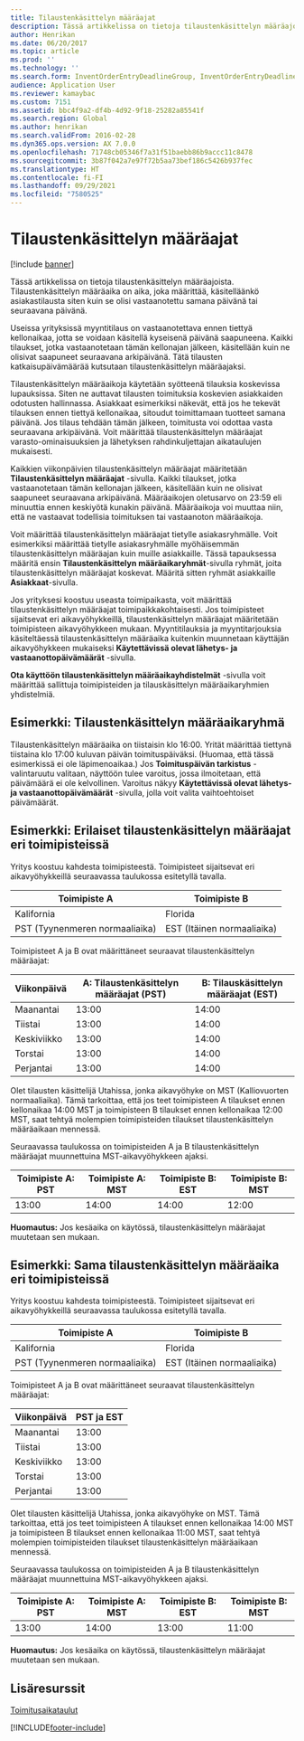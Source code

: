 ```yaml
---
title: Tilaustenkäsittelyn määräajat
description: Tässä artikkelissa on tietoja tilaustenkäsittelyn määräajoista. Tilaustenkäsittelyn määräaika on aika, joka määrittää, käsitelläänkö asiakastilausta siten kuin se olisi vastaanotettu samana päivänä tai seuraavana päivänä.
author: Henrikan
ms.date: 06/20/2017
ms.topic: article
ms.prod: ''
ms.technology: ''
ms.search.form: InventOrderEntryDeadlineGroup, InventOrderEntryDeadlineParameters, InventOrderEntryDeadlineTable, MCRAutoTaxRules
audience: Application User
ms.reviewer: kamaybac
ms.custom: 7151
ms.assetid: bbc4f9a2-df4b-4d92-9f18-25282a85541f
ms.search.region: Global
ms.author: henrikan
ms.search.validFrom: 2016-02-28
ms.dyn365.ops.version: AX 7.0.0
ms.openlocfilehash: 71748cb05346f7a31f51baebb86b9accc11c8478
ms.sourcegitcommit: 3b87f042a7e97f72b5aa73bef186c5426b937fec
ms.translationtype: HT
ms.contentlocale: fi-FI
ms.lasthandoff: 09/29/2021
ms.locfileid: "7580525"
---
```

# <a name="order-entry-deadlines"></a>Tilaustenkäsittelyn määräajat

[!include [banner](../includes/banner.md)]

Tässä artikkelissa on tietoja tilaustenkäsittelyn määräajoista. Tilaustenkäsittelyn määräaika on aika, joka määrittää, käsitelläänkö asiakastilausta siten kuin se olisi vastaanotettu samana päivänä tai seuraavana päivänä.

Useissa yrityksissä myyntitilaus on vastaanotettava ennen tiettyä kellonaikaa, jotta se voidaan käsitellä kyseisenä päivänä saapuneena. Kaikki tilaukset, jotka vastaanotetaan tämän kellonajan jälkeen, käsitellään kuin ne olisivat saapuneet seuraavana arkipäivänä. Tätä tilausten katkaisupäivämäärää kutsutaan tilaustenkäsittelyn määräajaksi.  

Tilaustenkäsittelyn määräaikoja käytetään syötteenä tilauksia koskevissa lupauksissa. Siten ne auttavat tilausten toimituksia koskevien asiakkaiden odotusten hallinnassa. Asiakkaat esimerkiksi näkevät, että jos he tekevät tilauksen ennen tiettyä kellonaikaa, sitoudut toimittamaan tuotteet samana päivänä. Jos tilaus tehdään tämän jälkeen, toimitusta voi odottaa vasta seuraavana arkipäivänä. Voit määrittää tilaustenkäsittelyn määräajat varasto-ominaisuuksien ja lähetyksen rahdinkuljettajan aikataulujen mukaisesti.  

Kaikkien viikonpäivien tilaustenkäsittelyn määräajat määritetään **Tilaustenkäsittelyn määräajat** -sivulla. Kaikki tilaukset, jotka vastaanotetaan tämän kellonajan jälkeen, käsitellään kuin ne olisivat saapuneet seuraavana arkipäivänä. Määräaikojen oletusarvo on 23:59 eli minuuttia ennen keskiyötä kunakin päivänä. Määräaikoja voi muuttaa niin, että ne vastaavat todellisia toimituksen tai vastaanoton määräaikoja.  

Voit määrittää tilaustenkäsittelyn määräajat tietylle asiakasryhmälle. Voit esimerkiksi määrittää tietylle asiakasryhmälle myöhäisemmän tilaustenkäsittelyn määräajan kuin muille asiakkaille. Tässä tapauksessa määritä ensin **Tilaustenkäsittelyn määräaikaryhmät**-sivulla ryhmät, joita tilaustenkäsittelyn määräajat koskevat. Määritä sitten ryhmät asiakkaille **Asiakkaat**-sivulla.  

Jos yrityksesi koostuu useasta toimipaikasta, voit määrittää tilaustenkäsittelyn määräajat toimipaikkakohtaisesti. Jos toimipisteet sijaitsevat eri aikavyöhykkeillä, tilaustenkäsittelyn määräajat määritetään toimipisteen aikavyöhykkeen mukaan. Myyntitilauksia ja myyntitarjouksia käsiteltäessä tilaustenkäsittelyn määräaika kuitenkin muunnetaan käyttäjän aikavyöhykkeen mukaiseksi **Käytettävissä olevat lähetys- ja vastaanottopäivämäärät** -sivulla.  

**Ota käyttöön tilaustenkäsittelyn määräaikayhdistelmät** -sivulla voit määrittää sallittuja toimipisteiden ja tilauskäsittelyn määräaikaryhmien yhdistelmiä.

## <a name="example-order-entry-deadline"></a>Esimerkki: Tilaustenkäsittelyn määräaikaryhmä
Tilaustenkäsittelyn määräaika on tiistaisin klo 16:00. Yrität määrittää tiettynä tiistaina klo 17:00 kuluvan päivän toimituspäiväksi. (Huomaa, että tässä esimerkissä ei ole läpimenoaikaa.) Jos **Toimituspäivän tarkistus** -valintaruutu valitaan, näyttöön tulee varoitus, jossa ilmoitetaan, että päivämäärä ei ole kelvollinen. Varoitus näkyy **Käytettävissä olevat lähetys- ja vastaanottopäivämäärät** -sivulla, jolla voit valita vaihtoehtoiset päivämäärät.

## <a name="example-different-order-entry-deadlines-per-site"></a>Esimerkki: Erilaiset tilaustenkäsittelyn määräajat eri toimipisteissä
Yritys koostuu kahdesta toimipisteestä. Toimipisteet sijaitsevat eri aikavyöhykkeillä seuraavassa taulukossa esitetyllä tavalla.

| Toimipiste A                      | Toimipiste B                      |
|-----------------------------|-----------------------------|
| Kalifornia                  | Florida                     |
| PST (Tyynenmeren normaaliaika) | EST (Itäinen normaaliaika) |

Toimipisteet A ja B ovat määrittäneet seuraavat tilaustenkäsittelyn määräajat:

| Viikonpäivä             | A: Tilaustenkäsittelyn määräajat (PST) | B: Tilauskäsittelyn määräajat (EST) |
|-----------------------------|--------------------------------|--------------------------------|
| Maanantai                      | 13:00                          | 14:00                          |
| Tiistai                     | 13:00                          | 14:00                          |
| Keskiviikko                   | 13:00                          | 14:00                          |
| Torstai                    | 13:00                          | 14:00                          |
| Perjantai                      | 13:00                          | 14:00                          |

Olet tilausten käsittelijä Utahissa, jonka aikavyöhyke on MST (Kalliovuorten normaaliaika). Tämä tarkoittaa, että jos teet toimipisteen A tilaukset ennen kellonaikaa 14:00 MST ja toimipisteen B tilaukset ennen kellonaikaa 12:00 MST, saat tehtyä molempien toimipisteiden tilaukset tilaustenkäsittelyn määräaikaan mennessä.  

Seuraavassa taulukossa on toimipisteiden A ja B tilaustenkäsittelyn määräajat muunnettuina MST-aikavyöhykkeen ajaksi.

| Toimipiste A: PST         | Toimipiste A: MST        | Toimipiste B: EST           | Toimipiste B: MST        |
|---------------------|--------------------|-----------------------|--------------------|
| 13:00               | 14:00              | 14:00                 | 12:00              |

**Huomautus:** Jos kesäaika on käytössä, tilaustenkäsittelyn määräajat muutetaan sen mukaan.

## <a name="example-same-order-entry-deadline-per-site"></a>Esimerkki: Sama tilaustenkäsittelyn määräaika eri toimipisteissä
Yritys koostuu kahdesta toimipisteestä. Toimipisteet sijaitsevat eri aikavyöhykkeillä seuraavassa taulukossa esitetyllä tavalla.

| Toimipiste A                      | Toimipiste B                      |
|-----------------------------|-----------------------------|
| Kalifornia                  | Florida                     |
| PST (Tyynenmeren normaaliaika) | EST (Itäinen normaaliaika) |

Toimipisteet A ja B ovat määrittäneet seuraavat tilaustenkäsittelyn määräajat:

| Viikonpäivä | PST ja EST |
|-----------------|-------------|
| Maanantai          | 13:00       |
| Tiistai         | 13:00       |
| Keskiviikko       | 13:00       |
| Torstai        | 13:00       |
| Perjantai          | 13:00       |

Olet tilausten käsittelijä Utahissa, jonka aikavyöhyke on MST. Tämä tarkoittaa, että jos teet toimipisteen A tilaukset ennen kellonaikaa 14:00 MST ja toimipisteen B tilaukset ennen kellonaikaa 11:00 MST, saat tehtyä molempien toimipisteiden tilaukset tilaustenkäsittelyn määräaikaan mennessä. 

Seuraavassa taulukossa on toimipisteiden A ja B tilaustenkäsittelyn määräajat muunnettuina MST-aikavyöhykkeen ajaksi.

| Toimipiste A: PST         | Toimipiste A: MST        | Toimipiste B: EST           | Toimipiste B: MST        |
|---------------------|--------------------|-----------------------|--------------------|
| 13:00               | 14:00              | 13:00                 | 11:00              |

**Huomautus:** Jos kesäaika on käytössä, tilaustenkäsittelyn määräajat muutetaan sen mukaan.

## <a name="additional-resources"></a>Lisäresurssit

[Toimitusaikataulut](delivery-schedules.md)





[!INCLUDE[footer-include](../../includes/footer-banner.md)]
